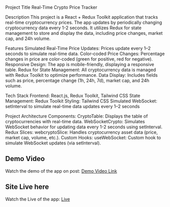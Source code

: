 Project Title
Real-Time Crypto Price Tracker

Description
This project is a React + Redux Toolkit application that tracks real-time cryptocurrency prices. The app  updates by periodically changing cryptocurrency data every 1-2 seconds. It utilizes Redux for state management to store and display the data, including price changes, market cap, and 24h volume.

Features
Simulated Real-Time Price Updates: Prices update every 1–2 seconds to simulate real-time data.
Color-coded Price Changes: Percentage changes in price are color-coded (green for positive, red for negative).
Responsive Design: The app is mobile-friendly, displaying a responsive table.
Redux for State Management: All cryptocurrency data is managed with Redux Toolkit to optimize performance.
Data Display: Includes fields such as price, percentage change (1h, 24h, 7d), market cap, and 24h volume.

Tech Stack
Frontend: React.js, Redux Toolkit, Tailwind CSS
State Management: Redux Toolkit
Styling: Tailwind CSS
Simulated WebSocket: setInterval to simulate real-time data updates every 1–2 seconds

Project Architecture
Components:
CryptoTable: Displays the table of cryptocurrencies with real-time data.
WebSocketCrypto: Simulates WebSocket behavior for updating data every 1-2 seconds using setInterval.
Redux Slices:
webcryptoSlice: Handles cryptocurrency asset data (price, market cap, volume, etc.).
Custom Hooks:
useWebSocket: Custom hook to simulate WebSocket updates (via setInterval).

## Demo Video
Watch the demo of the app on post: [Demo Video Link](https://www.linkedin.com/posts/sumitshrivaas_react-reduxtoolkit-cryptotracker-activity-7321569814500548612-ozzn?utm_source=share&utm_medium=member_desktop&rcm=ACoAAD9VCbkBXT9rJi39N8NdlpgxFadTt_CDbAc)


## Site Live here
Watch the Live of the app: [Live](https://www.linkedin.com/posts/sumitshrivaas_react-reduxtoolkit-cryptotracker-activity-7321569814500548612-ozzn?utm_source=share&utm_medium=member_desktop&rcm=ACoAAD9VCbkBXT9rJi39N8NdlpgxFadTt_CDbAc](https://chipper-cendol-d61b2b.netlify.app/))

